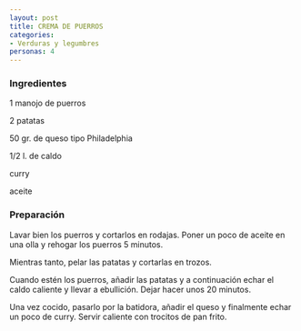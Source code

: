 ```yaml
---
layout: post
title: CREMA DE PUERROS
categories:
- Verduras y legumbres
personas: 4 
---
```

<h3>Ingredientes</h3>
1 manojo de puerros

2 patatas

50 gr. de queso tipo Philadelphia

1/2 l. de caldo

curry

aceite

<h3>Preparación</h3>
Lavar bien los puerros y cortarlos en rodajas. Poner un poco de aceite en una olla y rehogar los puerros 5 minutos.

Mientras tanto, pelar las patatas y cortarlas en trozos.

Cuando estén los puerros, añadir las patatas y a continuación echar el caldo caliente y llevar a ebullición. Dejar hacer unos 20 minutos.

Una vez cocido, pasarlo por la batidora, añadir el queso y finalmente echar un poco de curry. Servir caliente con trocitos de pan frito.